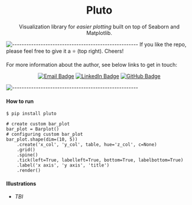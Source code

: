 <div align="center">
    <h1>
        <a>Pluto</a>
    </h1>
    Visualization library for <i>easier plotting</i> built on top of Seaborn and Matplotlib.
</div>


![-----------------------------------------------------](https://raw.githubusercontent.com/andreasbm/readme/master/assets/lines/rainbow.png)
If you like the repo, please feel free to give it a :star:  (top right). Cheers!

For more information about the author, see below links to get in touch:

<div align="center">

[![Email Badge](https://img.shields.io/badge/-Gmail-D14836?style=flat&logo=gmail&logoColor=white)](mailto:oluwoleilesanmi@gmail.com)
[![LinkedIn Badge](https://img.shields.io/badge/LinkedIn-0077B5?style=flat&logo=linkedin&logoColor=white)](https://www.linkedin.com/in/oluwoleilesanmi)
[![GitHub Badge](https://img.shields.io/badge/GitHub-100000?style=flat&logo=github&logoColor=white)](https://github.com/oluwoleilesanmi)


</div>

![-----------------------------------------------------](https://raw.githubusercontent.com/andreasbm/readme/master/assets/lines/rainbow.png)

#### How to run
```
$ pip install pluto
```

```
# create custom bar_plot
bar_plot = Barplot()
# configuring custom bar_plot
bar_plot.shape(dim=(10, 5))
    .create('x_col', 'y_col', table, hue='z_col', c=None)
    .grid()
    .spine()
    .tick(left=True, labelleft=True, bottom=True, labelbottom=True)
    .label('x axis', 'y axis', 'title')
    .render()

```
#### Illustrations
- *TBI*

